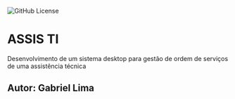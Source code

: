 ![GitHub License](https://img.shields.io/github/license/gabrielxla/assisti)

# ASSIS TI
Desenvolvimento de um sistema desktop para gestão de ordem de serviços de uma assistência técnica
## Autor: Gabriel Lima
